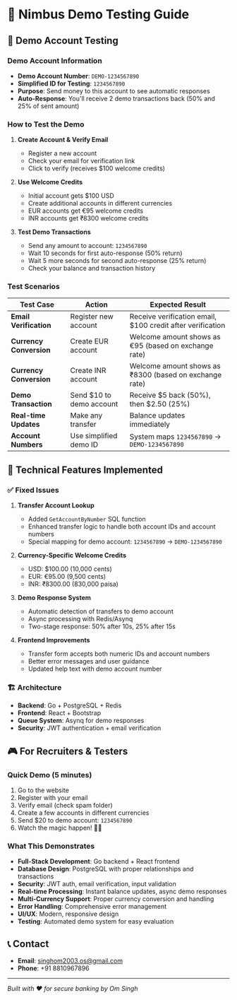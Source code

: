 # 🧪 Nimbus Demo Testing Guide

## 🎯 Demo Account Testing

### Demo Account Information
- **Demo Account Number**: `DEMO-1234567890`
- **Simplified ID for Testing**: `1234567890`
- **Purpose**: Send money to this account to see automatic responses
- **Auto-Response**: You'll receive 2 demo transactions back (50% and 25% of sent amount)

### How to Test the Demo
1. **Create Account & Verify Email**
   - Register a new account
   - Check your email for verification link
   - Click to verify (receives $100 welcome credits)

2. **Use Welcome Credits**
   - Initial account gets $100 USD
   - Create additional accounts in different currencies
   - EUR accounts get €95 welcome credits
   - INR accounts get ₹8300 welcome credits

3. **Test Demo Transactions**
   - Send any amount to account: `1234567890`
   - Wait 10 seconds for first auto-response (50% return)
   - Wait 5 more seconds for second auto-response (25% return)
   - Check your balance and transaction history

### Test Scenarios

| Test Case | Action | Expected Result |
|-----------|--------|----------------|
| **Email Verification** | Register new account | Receive verification email, $100 credit after verification |
| **Currency Conversion** | Create EUR account | Welcome amount shows as €95 (based on exchange rate) |
| **Currency Conversion** | Create INR account | Welcome amount shows as ₹8300 (based on exchange rate) |
| **Demo Transaction** | Send $10 to demo account | Receive $5 back (50%), then $2.50 (25%) |
| **Real-time Updates** | Make any transfer | Balance updates immediately |
| **Account Numbers** | Use simplified demo ID | System maps `1234567890` → `DEMO-1234567890` |

## 🔧 Technical Features Implemented

### ✅ Fixed Issues
1. **Transfer Account Lookup**
   - Added `GetAccountByNumber` SQL function
   - Enhanced transfer logic to handle both account IDs and account numbers
   - Special mapping for demo account: `1234567890` → `DEMO-1234567890`

2. **Currency-Specific Welcome Credits**
   - USD: $100.00 (10,000 cents)
   - EUR: €95.00 (9,500 cents)
   - INR: ₹8300.00 (830,000 paisa)

3. **Demo Response System**
   - Automatic detection of transfers to demo account
   - Async processing with Redis/Asynq
   - Two-stage response: 50% after 10s, 25% after 15s

4. **Frontend Improvements**
   - Transfer form accepts both numeric IDs and account numbers
   - Better error messages and user guidance
   - Updated help text with demo account number

### 🏗️ Architecture
- **Backend**: Go + PostgreSQL + Redis
- **Frontend**: React + Bootstrap
- **Queue System**: Asynq for demo responses
- **Security**: JWT authentication + email verification

## 🎮 For Recruiters & Testers

### Quick Demo (5 minutes)
1. Go to the website
2. Register with your email
3. Verify email (check spam folder)
4. Create a few accounts in different currencies
5. Send $20 to demo account: `1234567890`
6. Watch the magic happen! 🎩✨

### What This Demonstrates
- **Full-Stack Development**: Go backend + React frontend
- **Database Design**: PostgreSQL with proper relationships and transactions
- **Security**: JWT auth, email verification, input validation
- **Real-time Processing**: Instant balance updates, async demo responses
- **Multi-Currency Support**: Proper currency conversion and handling
- **Error Handling**: Comprehensive error management
- **UI/UX**: Modern, responsive design
- **Testing**: Automated demo system for easy evaluation

## 📞 Contact
- **Email**: singhom2003.os@gmail.com
- **Phone**: +91 8810967896

---
*Built with ❤️ for secure banking by Om Singh*
